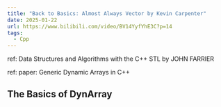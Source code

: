 ```yaml
---
title: "Back to Basics: Almost Always Vector by Kevin Carpenter"
date: 2025-01-22
url: https://www.bilibili.com/video/BV14YyfYhE3C?p=14
tags:
  - Cpp
---
```


ref: Data Structures and Algorithms with the C++ STL by JOHN FARRIER

ref: paper: Generic Dynamic Arrays in C++

## The Basics of DynArray
